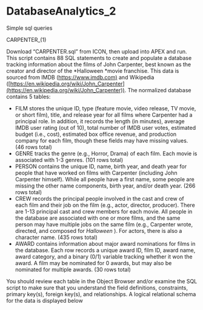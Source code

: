 # DatabaseAnalytics_2

Simple sql queries

CARPENTER_(1)


Download “CARPENTER.sql” from ICON, then upload into APEX and run. This
script contains 88 SQL statements to create and populate a database tracking
information about the films of John Carpenter, best known as the creator and
director of the *Halloween *movie
franchise. This data is sourced from IMDB ([https://www.imdb.com)](https://www.imdb.com) and Wikipedia ([https://en.wikipedia.org/wiki/John_Carpenter](https://en.wikipedia.org/wiki/John_Carpenter)). The normalized database contains 5 tables:

* FILM
  stores the unique ID, type (feature movie, video release, TV movie, or
  short film), title, and release year for all films where Carpenter had a
  principal role. In addition, it records the length (in minutes), average
  IMDB user rating (out of 10), total number of IMDB user votes, estimated budget
  (i.e., cost), estimated box office revenue, and production company for
  each film, though these fields may have missing values. (46 rows total)
* GENRE
  tracks the genre (e.g., Horror, Drama) of each film. Each movie is
  associated with 1-3 genres. (101 rows total)
* PERSON
  contains the unique ID, name, birth year, and death year for people that
  have worked on films with Carpenter (including John Carpenter himself).
  While all people have a first name, some people are missing the other name
  components, birth year, and/or death year. (266 rows total)
* CREW
  records the principal people involved in the cast and crew of each film
  and their job on the film (e.g., actor, director, producer). There are
  1-13 principal cast and crew members for each movie. All people in the
  database are associated with one or more films, and the same person may
  have multiple jobs on the same film (e.g., Carpenter wrote, directed, and
  composed for  *Halloween* ). For
  actors, there is also a character name. (435 rows total)
* AWARD
  contains information about major award nominations for films in the database.
  Each row records a unique award ID, film ID, award name, award category,
  and a binary (0/1) variable tracking whether it won the award. A film may
  be nominated for 0 awards, but may also be nominated for multiple awards.
  (30 rows total)

You should review each table in the Object Browser and/or examine the
SQL script to make sure that you understand the field definitions, constraints,
primary key(s), foreign key(s), and relationships. A logical relational schema
for the data is displayed below
